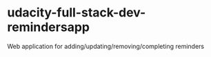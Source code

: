 # udacity-full-stack-dev-remindersapp
Web application for adding/updating/removing/completing reminders
